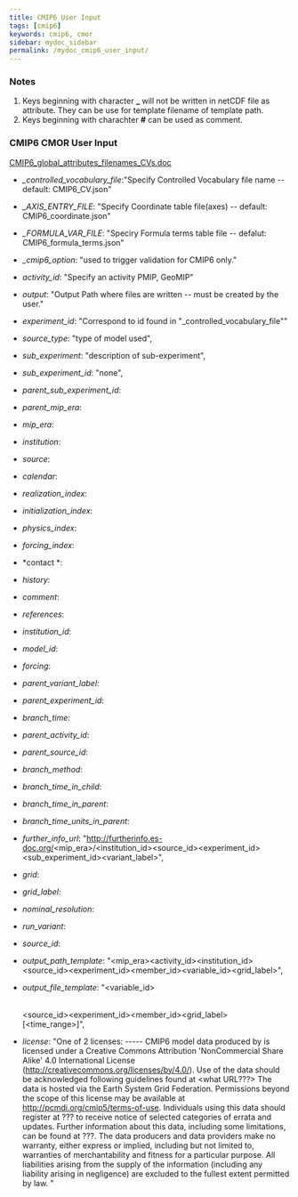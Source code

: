 ```yaml
---
title: CMIP6 User Input
tags: [cmip6]
keywords: cmip6, cmor
sidebar: mydoc_sidebar
permalink: /mydoc_cmip6_user_input/
---
```


### Notes

1. Keys beginning with character **_** will not be written in netCDF file as attribute.  They can be use for template filename of template path.
1. Keys beginning with charachter **#** can be used as comment.

### CMIP6 CMOR User Input

[CMIP6_global_attributes_filenames_CVs.doc](https://docs.google.com/document/d/1h0r8RZr_f3-8egBMMh7aqLwy3snpD6_MrDz1q8n5XUk)

* *_controlled_vocabulary_file*:"Specify Controlled Vocabulary file name -- default: CMIP6_CV.json"

* *_AXIS_ENTRY_FILE*:        "Specify Coordinate table file(axes) -- default: CMIP6_coordinate.json"

* *_FORMULA_VAR_FILE*:       "Speciry Formula terms table file -- defalut: CMIP6_formula_terms.json"

* *_cmip6_option*:           "used to trigger validation for CMIP6 only."

* *activity_id*:             "Specify an activity PMIP, GeoMIP"

* *output*:                  "Output Path where files are written -- must be created by the user."

* *experiment_id*:           "Correspond to id found in \"_controlled_vocabulary_file\""

* *source_type*:             "type of model used",

* *sub_experiment*:          "description of sub-experiment",

* *sub_experiment_id*:       "none",

* *parent_sub_experiment_id*:     

* *parent_mip_era*:              

* *mip_era*:                    

* *institution*:     
            
* *source*:         

* *calendar*:     

* *realization_index*:      

* *initialization_index*:  

* *physics_index*:       

* *forcing_index*:        

* *contact *:           

* *history*:          

* *comment*:        

* *references*:   

* *institution_id*:      

* *model_id*:          

* *forcing*:         

* *parent_variant_label*:  

* *parent_experiment_id*:

* *branch_time*:       


* *parent_activity_id*: 

* *parent_source_id*:   

* *branch_method*:        
* *branch_time_in_child*: 
* *branch_time_in_parent*:
* *branch_time_units_in_parent*:


* *further_info_url*:       "http://furtherinfo.es-doc.org/<mip_era>/<institution_id><source_id><experiment_id><sub_experiment_id><variant_label>",
* *grid*:                  
* *grid_label*:           
* *nominal_resolution*:     
* *run_variant*:      
* *source_id*:       

* *output_path_template*:    "<mip_era><activity_id><institution_id><source_id><experiment_id><member_id><table><variable_id><grid_label><version>",

* *output_file_template*:    "<variable_id><table><source_id><experiment_id><member_id><grid_label>[<time_range>]",

* *license*:                "One of 2 licenses: ----- CMIP6 model data produced by <Your CentreName> is licensed under a Creative Commons Attribution 'NonCommercial Share Alike' 4.0 International License (http://creativecommons.org/licenses/by/4.0/). Use of the data should be acknowledged following guidelines found at <what URL???> The data is hosted via the Earth System Grid Federation. Permissions beyond the scope of this license may be available at http://pcmdi.org/cmip5/terms-of-use.   Individuals using this data should register at ??? to receive notice of selected categories of errata and updates. Further information about this data, including some limitations, can be found at ???. The data producers and data providers make no warranty, either express or implied, including but not limited to, warranties of merchantability and fitness for a particular purpose. All liabilities arising from the supply of the information (including any liability arising in negligence) are excluded to the fullest extent permitted by law. "


